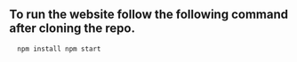 ## To run the website follow the following command after cloning the repo. 

``  
npm install
npm start
``
